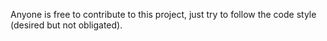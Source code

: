 Anyone is free to contribute to this project, just try to follow the code style (desired but not obligated).
